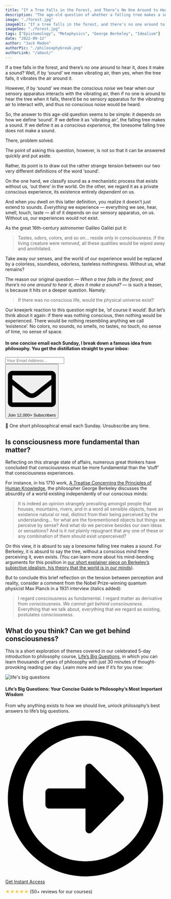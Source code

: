 ```yaml
---
title: "If a Tree Falls in the Forest, and There’s No One Around to Hear It, Does It Make a Sound?"
description: "The age-old question of whether a falling tree makes a sound when there’s no one around to hear it exploits the tension between perception and reality. This article explores possible answers and their consequences."
image: "./forest.jpg"
imageAlt: "If a tree falls in the forest, and there's no one around to hear it, does it make a sound?"
imageSeo: "./forest.jpg"
tags: ["Epistemology", "Metaphysics", "George Berkeley", "Idealism"]
date: "2022-09-12"
author: "Jack Maden"
authorPic: "./philosophybreak.png"
authorLink: "/about/"
---
```


<span class="big-letter">I</span>f a tree falls in the forest, and there’s no one around to hear it, does it make a sound? Well, if by ‘sound’ we mean vibrating air, then yes, when the tree falls, it vibrates the air around it. 

However, if by ‘sound’ we mean the conscious _noise_ we hear when our sensory apparatus interacts with the vibrating air, then if no one is around to hear the tree when it falls, there’d be no sensory apparatus for the vibrating air to interact with, and thus no conscious noise would be heard. 

So, the answer to this age-old question seems to be simple: it depends on how we define ‘sound’. If we define it as ‘vibrating air’, the falling tree makes a sound. If we define it as a _conscious experience_, the lonesome falling tree does not make a sound. 

There, problem solved.

The point of asking this question, however, is not so that it can be answered quickly and put aside. 

Rather, its point is to draw out the rather strange tension between our two very different definitions of the word ‘sound’. 

On the one hand, we classify sound as a mechanistic process that exists without us, ‘out there’ in the world. On the other, we regard it as a private conscious experience, its existence entirely _dependent_ on us. 

And when you dwell on this latter definition, you realize it doesn’t just extend to sounds. _Everything_ we experience — everything we see, hear, smell, touch, taste — all of it depends on our sensory apparatus, on us. Without us, our experiences would not exist. 

As the great 16th-century astronomer Galileo Galilei put it: 

>Tastes, odors, colors, and so on... reside only in consciousness. If the living creature were removed, all these qualities would be wiped away and annihilated.

Take away our senses, and the world of our experience would be replaced by a colorless, soundless, odorless, tasteless nothingness. Without us, what remains?

The reason our original question — _When a tree falls in the forest, and there’s no one around to hear it, does it make a sound?_ — is such a teaser, is because it hits on a deeper question. Namely: 

>If there was no conscious life, would the physical universe exist?

Our kneejerk reaction to this question might be, ‘of course it would’. But let’s think about it again: if there was nothing conscious, then nothing would be experienced. There would be nothing resembling anything we call ‘existence’. No colors, no sounds, no smells, no tastes, no touch, no sense of time, no sense of space. 

<!--small subscribe-->
<div class="course-promo darkradial-background subscribe text-center">
    <h4>In one concise email each Sunday, I break down a famous idea from philosophy. You get the distillation straight to your inbox:</h4>
    <div class="small-pad-top">
        <form action="https://app.convertkit.com/forms/5812400/subscriptions" method="post" data-sv-form="5812400" data-uid="be0e52d3c0" data-format="inline" data-version="6" data-options="{&quot;settings&quot;:{&quot;after_subscribe&quot;:{&quot;action&quot;:&quot;message&quot;,&quot;success_message&quot;:&quot;Thank you, philosopher! Your welcome email will land in your inbox shortly.&quot;,&quot;redirect_url&quot;:&quot;https://philosophybreak.com/thank-you/&quot;},&quot;analytics&quot;:{&quot;google&quot;:null,&quot;fathom&quot;:null,&quot;facebook&quot;:null,&quot;segment&quot;:null,&quot;pinterest&quot;:null,&quot;sparkloop&quot;:null,&quot;googletagmanager&quot;:null},&quot;modal&quot;:{&quot;trigger&quot;:&quot;timer&quot;,&quot;scroll_percentage&quot;:null,&quot;timer&quot;:5,&quot;devices&quot;:&quot;all&quot;,&quot;show_once_every&quot;:15},&quot;powered_by&quot;:{&quot;show&quot;:false,&quot;url&quot;:&quot;https://convertkit.com/features/forms?utm_campaign=poweredby&amp;utm_content=form&amp;utm_medium=referral&amp;utm_source=dynamic&quot;},&quot;recaptcha&quot;:{&quot;enabled&quot;:false},&quot;return_visitor&quot;:{&quot;action&quot;:&quot;show&quot;,&quot;custom_content&quot;:&quot;&quot;},&quot;slide_in&quot;:{&quot;display_in&quot;:&quot;bottom_right&quot;,&quot;trigger&quot;:&quot;timer&quot;,&quot;scroll_percentage&quot;:null,&quot;timer&quot;:5,&quot;devices&quot;:&quot;all&quot;,&quot;show_once_every&quot;:15},&quot;sticky_bar&quot;:{&quot;display_in&quot;:&quot;top&quot;,&quot;trigger&quot;:&quot;timer&quot;,&quot;scroll_percentage&quot;:null,&quot;timer&quot;:5,&quot;devices&quot;:&quot;all&quot;,&quot;show_once_every&quot;:15}},&quot;version&quot;:&quot;6&quot;}" min-width="400 500 600 700 800">
        <div data-style="clean"><ul data-element="errors" data-group="alert"></ul><div data-element="fields" data-stacked="false">
            <div>
                <input name="email_address" aria-label="Your Email Address..." placeholder="Your Email Address..." required type="email" />
            </div>
            <button class="button primary" type="submit" data-element="submit"><div><div></div><div></div><div></div></div><span><svg xmlns="http://www.w3.org/2000/svg" viewBox="0 0 512 512"><path d="M464 64H48C21.49 64 0 85.49 0 112v288c0 26.51 21.49 48 48 48h416c26.51 0 48-21.49 48-48V112c0-26.51-21.49-48-48-48zm0 48v40.805c-22.422 18.259-58.168 46.651-134.587 106.49-16.841 13.247-50.201 45.072-73.413 44.701-23.208.375-56.579-31.459-73.413-44.701C106.18 199.465 70.425 171.067 48 152.805V112h416zM48 400V214.398c22.914 18.251 55.409 43.862 104.938 82.646 21.857 17.205 60.134 55.186 103.062 54.955 42.717.231 80.509-37.199 103.053-54.947 49.528-38.783 82.032-64.401 104.947-82.653V400H48z"/></svg>Join 12,000+ Subscribers</span></button>
            </div>
            </div>
        </form>
        <p class="tiny-mar-top no-mar-bottom review-font">💭 One short philosophical email each Sunday. Unsubscribe any time.</p>
    </div>
</div>

## Is consciousness more fundamental than matter?

<span class="big-letter">R</span>eflecting on this strange state of affairs, numerous great thinkers have concluded that consciousness must be more fundamental than the ‘stuff’ that consciousness experiences. 

For instance, in his 1710 work, <a target="_blank" rel="noopener noreferrer sponsored" href="http://www.amazon.com/gp/product/0915145391/ref=as_li_tl?ie=UTF8&tag=philosophybre-20&camp=1789&creative=9325&linkCode=as2&creativeASIN=0915145391&linkId=f3d31737c1febbe91b631fc912b0c6bc">A Treatise Concerning the Principles of Human Knowledge</a>, the philosopher George Berkeley discusses the absurdity of a world existing independently of our conscious minds:

>It is indeed an opinion strangely prevailing amongst people that houses, mountains, rivers, and in a word all sensible objects, have an existence natural or real, distinct from their being perceived by the understanding… for what are the forementioned objects but things we perceive by sense? And what do we perceive besides our own ideas or sensations? And is it not plainly repugnant that any one of these or any combination of them should exist unperceived?

On this view, it is absurd to say a lonesome falling tree makes a sound. For Berkeley, it is absurd to say the tree, without a conscious mind there perceiving it, even exists. (You can learn more about his mind-bending arguments for this position in [our short explainer piece on Berkeley’s subjective idealism, his theory that the world is in our minds](/articles/george-berkeley-subjective-idealism-the-world-is-in-our-minds/)). 

But to conclude this brief reflection on the tension between perception and reality, consider a comment from the Nobel Prize-winning quantum physicist Max Planck in a 1931 interview (italics added):
 
>I regard consciousness as fundamental. I regard matter as derivative from consciousness. _We cannot get behind consciousness._ Everything that we talk about, everything that we regard as existing, postulates consciousness.


## What do you think? Can we get behind consciousness?
<span class="big-letter">T</span>his is a short exploration of themes covered in our celebrated 5-day introduction to philosophy course, [Life’s Big Questions](/lifes-big-questions/), in which you can learn thousands of years of philosophy with just 30 minutes of thought-provoking reading per day. Learn more and see if it’s for you now:

<!--life's big questions-->
<div class="course-promo darkradial-background subscribe text-center">
    <img src="/static/ebe39b78c8e94af2caa23791d6608e0e/c5d49/LBQ-promo.webp" alt="life's big questions">
    <h4>Life’s Big Questions: Your Concise Guide to Philosophy’s Most Important Wisdom</h4>
    <p class="small-grey-font">From why anything exists to how we should live, unlock philosophy’s best answers to life’s big questions.</p>
    <a class="button primary" href="/lifes-big-questions/"><svg xmlns="http://www.w3.org/2000/svg" viewBox="0 0 512 512"><path d="M504 256C504 119 393 8 256 8S8 119 8 256s111 248 248 248 248-111 248-248zm-448 0c0-110.5 89.5-200 200-200s200 89.5 200 200-89.5 200-200 200S56 366.5 56 256zm72 20v-40c0-6.6 5.4-12 12-12h116v-67c0-10.7 12.9-16 20.5-8.5l99 99c4.7 4.7 4.7 12.3 0 17l-99 99c-7.6 7.6-20.5 2.2-20.5-8.5v-67H140c-6.6 0-12-5.4-12-12z"/></svg>Get Instant Access</a><p class="tiny-mar-top no-mar-bottom review-font"><span style="color: #ffc536">&#9733;&#9733;&#9733;&#9733;&#9733;</span> (50+ reviews for our courses)</p>
</div>
